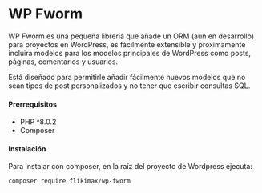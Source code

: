 # WP Fworm

WP Fworm es una pequeña librería que añade un ORM (aun en desarrollo) para proyectos en WordPress, es fácilmente extensible y proximamente incluira modelos para los modelos principales de WordPress como posts, páginas, comentarios y usuarios.

Está diseñado para permitirle añadir fácilmente nuevos modelos que no sean tipos de post personalizados y no tener que escribir consultas SQL.

#### Prerrequisitos

- PHP ^8.0.2
- Composer

#### Instalación

Para instalar con composer, en la raíz del proyecto de Wordpress ejecuta:

```
composer require flikimax/wp-fworm
```
